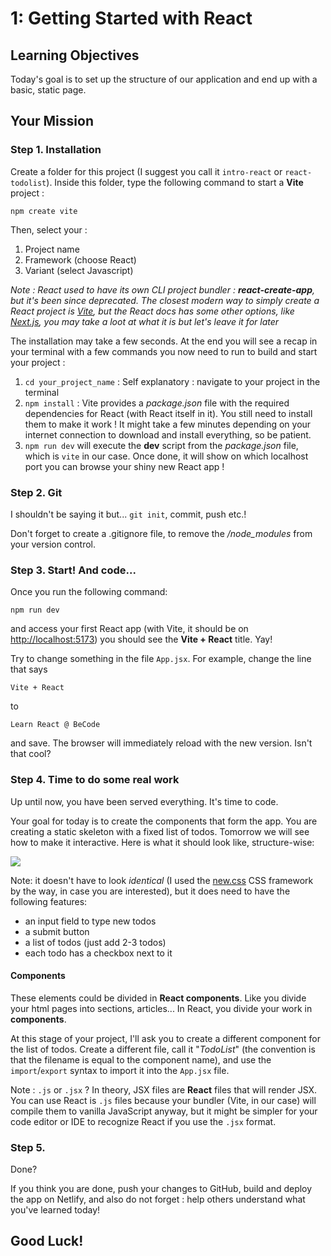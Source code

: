 # 1: Getting Started with React

## Learning Objectives

Today's goal is to set up the structure of our application and end up with a basic, static page.

## Your Mission

### Step 1. Installation

Create a folder for this project (I suggest you call it `intro-react` or `react-todolist`). Inside this folder, type the following command to start a **Vite** project :

`npm create vite`

Then, select your :
1. Project name
2. Framework (choose React)
3. Variant (select Javascript)


*Note : React used to have its own CLI project bundler : **react-create-app**, but it's been since deprecated. The closest modern way to simply create a React project is [Vite](https://vitejs.dev/guide/), but the React docs has some other options, like [Next.js](https://nextjs.org/docs/getting-started/installation), you may take a loot at what it is but let's leave it for later*


The installation may take a few seconds. At the end you will see a recap in your terminal with a few commands you now need to run to build and start your project :

1. `cd your_project_name` : Self explanatory : navigate to your project in the terminal
2. `npm install` : Vite provides a _package.json_ file with the required dependencies for React (with React itself in it). You still need to install them to make it work ! It might take a few minutes depending on your internet connection to download and install everything, so be patient.
3. `npm run dev` will execute the **dev** script from the _package.json_ file, which is `vite` in our case. Once done, it will show on which localhost port you can browse your shiny new React app !

### Step 2. Git

I shouldn't be saying it but... `git init`, commit, push etc.!

Don't forget to create a .gitignore file, to remove the _/node_modules_ from your version control.

### Step 3. Start! And code...

Once you run the following command:

`npm run dev`

and access your first React app (with Vite, it should be on [http://localhost:5173](http://localhost:5173)) you should see the **Vite + React** title. Yay!

Try to change something in the file `App.jsx`. For example, change the line that says

`Vite + React`

to

`Learn React @ BeCode`

and save. The browser will immediately reload with the new version. Isn't that cool?

### Step 4. Time to do some real work

Up until now, you have been served everything. It's time to code.

Your goal for today is to create the components that form the app. You are creating a static skeleton with a fixed list of todos. Tomorrow we will see how to make it interactive. Here is what it should look like, structure-wise:

![](../images/sample-app.png)

Note: it doesn't have to look _identical_ (I used the [new.css](https://newcss.net/) CSS framework by the way, in case you are interested), but it does need to have the following features:

- an input field to type new todos
- a submit button
- a list of todos (just add 2-3 todos)
- each todo has a checkbox next to it

#### Components

These elements could be divided in **React components**. Like you divide your html pages into sections, articles... In React, you divide your work in **components**. 

At this stage of your project, I'll ask you to create a different component for the list of todos. Create a different file, call it "*TodoList*" (the convention is that the filename is equal to the component name), and use the `import`/`export` syntax to import it into the `App.jsx` file.  

Note : `.js` or `.jsx` ? In theory, JSX files are **React** files that will render JSX. You can use React is `.js` files because your bundler (Vite, in our case) will compile them to vanilla JavaScript anyway, but it might be simpler for your code editor or IDE to recognize React if you use the `.jsx` format.

### Step 5.

Done?

If you think you are done, push your changes to GitHub, build and deploy the app on Netlify, and also do not forget : help others understand what you've learned today!

## Good Luck!
